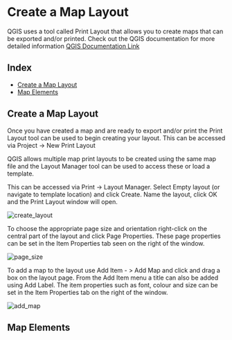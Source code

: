 # Create a Map Layout
		
QGIS uses a tool called Print Layout that allows you to create maps that can be exported and/or printed.
Check out the QGIS documentation for more detailed information [QGIS Documentation Link](https://docs.qgis.org/3.16/en/docs/user_manual/print_composer/overview_composer.html)	

## Index
* [Create a Map Layout](#Create-a-Map-Layout)
* [Map Elements](#Map-Elements)
		

## Create a Map Layout

Once you have created a map and are ready to export and/or print the Print Layout tool can be used to begin creating your layout. This can be accessed via Project -> New Print Layout		

QGIS allows multiple map print layouts to be created using the same map file and the Layout Manager tool can be used to access these or load a template. 

This can be accessed via Print -> Layout Manager. Select Empty layout (or navigate to template location) and click Create. Name the layout, click OK and the Print Layout window will open.
	
![create_layout](https://github.com/gecko2019/gis-pantry/blob/master/docs/getting-started-with-QGIS/images/create_layout.gif "Lets make a map!")
  
To choose the appropriate page size and orientation right-click on the central part of the layout and click Page Properties. These page properties can be set in the Item Properties tab seen on the right of the window.

![page_size](https://github.com/gecko2019/gis-pantry/blob/master/docs/getting-started-with-QGIS/images/page_size.gif)

To add a map to the layout use Add Item - > Add Map and click and drag a box on the layout page. From the Add Item menu a title can also be added using Add Label. The item properties such as font, colour and size can be set in the Item Properties tab on the right of the window.

![add_map](https://github.com/gecko2019/gis-pantry/blob/master/docs/getting-started-with-QGIS/images/add_map.gif)

## Map Elements
		

